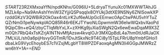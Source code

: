 $START$23R2XMxoaYfN/npdKNhx/G096lU+5LdryaTYunuXc01MXWWTAhJGMZLk4p+Na9AnAshIYmiW3ZYjjiQSPsqqIx8OYUkj3dtXE9NSNy6ZNISowkXPrzddGKzV3QWBiR2OkOax4ntLirK2uf6eAUpGcEEmwc0ApCtwPAU5vhYTuZQZrNm0i1peNywkplAOQ85R46r6EKJTYwoNLGpwmmW36elwWQxbvXaoPd9QipC9n+eQ4/zbyCTIqMbYxLX+zXHKg9juXiaSWgN2Qx6ewEwaDqaM9X3Zm0Qh7RbQ4xTsKZrjA1NTNvMfjAzsw4kvqIOJr3MXQpBdL4a7hm0tUdRJaOX7MLVJL/sh0a6pijHsvyGGTmR/1DvJtSkxNc9T4Ci8y15TpLFRrU8pYmbfGHoi1dbaLkG9VycEhoybES7c1VZsjMLgbYT8WPZDFaoxqAgMN3Ii4GGpJMWRzZwn6hY+1A==$END$